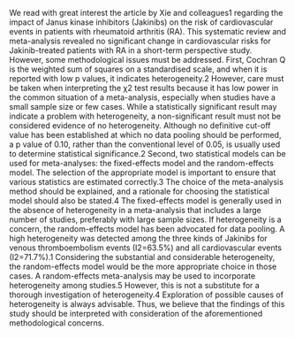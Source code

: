 We read with great interest the article by Xie and colleagues1 regarding the impact of Janus kinase inhibitors (Jakinibs) on the risk of cardiovascular events in patients with rheumatoid arthritis (RA). This systematic review and meta-analysis revealed no significant change in cardiovascular risks for Jakinib-treated patients with RA in a short-term perspective study. However, some methodological issues must be addressed. First, Cochran Q is the weighted sum of squares on a standardised scale, and when it is reported with low p values, it indicates heterogeneity.2 However, care must be taken when interpreting the χ2 test results because it has low power in the common situation of a meta-analysis, especially when studies have a small sample size or few cases. While a statistically significant result may indicate a problem with heterogeneity, a non-significant result must not be considered evidence of no heterogeneity. Although no definitive cut-off value has been established at which no data pooling should be performed, a p value of 0.10, rather than the conventional level of 0.05, is usually used to determine statistical significance.2 Second, two statistical models can be used for meta-analyses: the fixed-effects model and the random-effects model. The selection of the appropriate model is important to ensure that various statistics are estimated correctly.3 The choice of the meta-analysis method should be explained, and a rationale for choosing the statistical model should also be stated.4 The fixed-effects model is generally used in the absence of heterogeneity in a meta-analysis that includes a large number of studies, preferably with large sample sizes. If heterogeneity is a concern, the random-effects model has been advocated for data pooling. A high heterogeneity was detected among the three kinds of Jakinibs for venous thromboembolism events (I2=63.5%) and all cardiovascular events (I2=71.7%).1 Considering the substantial and considerable heterogeneity, the random-effects model would be the more appropriate choice in those cases. A random-effects meta-analysis may be used to incorporate heterogeneity among studies.5 However, this is not a substitute for a thorough investigation of heterogeneity.4 Exploration of possible causes of heterogeneity is always advisable. Thus, we believe that the findings of this study should be interpreted with consideration of the aforementioned methodological concerns.

